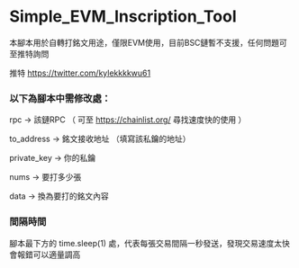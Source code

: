 # Simple_EVM_Inscription_Tool
本腳本用於自轉打銘文用途，僅限EVM使用，目前BSC鏈暫不支援，任何問題可至推特詢問

推特 https://twitter.com/kylekkkkwu61


### 以下為腳本中需修改處：

rpc -> 該鏈RPC  （ 可至   https://chainlist.org/    尋找速度快的使用 ）

to_address -> 銘文接收地址 （填寫該私鑰的地址）

private_key -> 你的私鑰

nums -> 要打多少張

data -> 換為要打的銘文內容



### 間隔時間

腳本最下方的 time.sleep(1) 處，代表每張交易間隔一秒發送，發現交易速度太快會報錯可以適量調高
